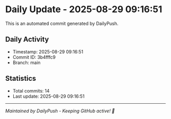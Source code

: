 # Daily Update - 2025-08-29 09:16:51

This is an automated commit generated by DailyPush.

## Daily Activity
- Timestamp: 2025-08-29 09:16:51
- Commit ID: 3b4fffc9
- Branch: main

## Statistics
- Total commits: 14
- Last update: 2025-08-29 09:16:51

---
*Maintained by DailyPush - Keeping GitHub active! 🚀*
